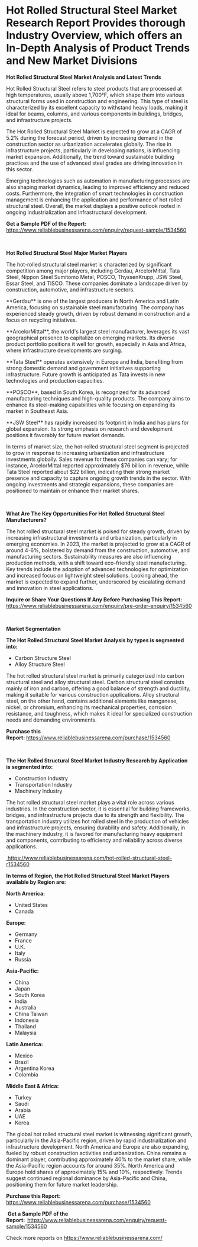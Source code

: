 <p><h1>Hot Rolled Structural Steel Market Research Report Provides thorough Industry Overview, which offers an In-Depth Analysis of Product Trends and New Market Divisions</h1></p><p><strong>Hot Rolled Structural Steel Market Analysis and Latest Trends</strong></p>
<p><p>Hot Rolled Structural Steel refers to steel products that are processed at high temperatures, usually above 1,700°F, which shape them into various structural forms used in construction and engineering. This type of steel is characterized by its excellent capacity to withstand heavy loads, making it ideal for beams, columns, and various components in buildings, bridges, and infrastructure projects.</p><p>The Hot Rolled Structural Steel Market is expected to grow at a CAGR of 5.2% during the forecast period, driven by increasing demand in the construction sector as urbanization accelerates globally. The rise in infrastructure projects, particularly in developing nations, is influencing market expansion. Additionally, the trend toward sustainable building practices and the use of advanced steel grades are driving innovation in this sector. </p><p>Emerging technologies such as automation in manufacturing processes are also shaping market dynamics, leading to improved efficiency and reduced costs. Furthermore, the integration of smart technologies in construction management is enhancing the application and performance of hot rolled structural steel. Overall, the market displays a positive outlook rooted in ongoing industrialization and infrastructural development.</p></p>
<p><strong>Get a Sample PDF of the Report:&nbsp;</strong> <a href="https://www.reliablebusinessarena.com/enquiry/request-sample/1534560?utm_campaign=2217&utm_medium=2&utm_source=Github&utm_content=ia&utm_term=28022025&utm_id=hot-rolled-structural-steel">https://www.reliablebusinessarena.com/enquiry/request-sample/1534560</a></p>
<p>&nbsp;</p>
<p><strong>Hot Rolled Structural Steel Major Market Players</strong></p>
<p><p>The hot-rolled structural steel market is characterized by significant competition among major players, including Gerdau, ArcelorMittal, Tata Steel, Nippon Steel Sumitomo Metal, POSCO, ThyssenKrupp, JSW Steel, Essar Steel, and TISCO. These companies dominate a landscape driven by construction, automotive, and infrastructure sectors.</p><p>**Gerdau** is one of the largest producers in North America and Latin America, focusing on sustainable steel manufacturing. The company has experienced steady growth, driven by robust demand in construction and a focus on recycling initiatives. </p><p>**ArcelorMittal**, the world's largest steel manufacturer, leverages its vast geographical presence to capitalize on emerging markets. Its diverse product portfolio positions it well for growth, especially in Asia and Africa, where infrastructure developments are surging.</p><p>**Tata Steel** operates extensively in Europe and India, benefiting from strong domestic demand and government initiatives supporting infrastructure. Future growth is anticipated as Tata invests in new technologies and production capacities.</p><p>**POSCO**, based in South Korea, is recognized for its advanced manufacturing techniques and high-quality products. The company aims to enhance its steel-making capabilities while focusing on expanding its market in Southeast Asia.</p><p>**JSW Steel** has rapidly increased its footprint in India and has plans for global expansion. Its strong emphasis on research and development positions it favorably for future market demands.</p><p>In terms of market size, the hot-rolled structural steel segment is projected to grow in response to increasing urbanization and infrastructure investments globally. Sales revenue for these companies can vary; for instance, ArcelorMittal reported approximately $76 billion in revenue, while Tata Steel reported about $22 billion, indicating their strong market presence and capacity to capture ongoing growth trends in the sector. With ongoing investments and strategic expansions, these companies are positioned to maintain or enhance their market shares.</p></p>
<p>&nbsp;</p>
<p><strong>What Are The Key Opportunities For Hot Rolled Structural Steel Manufacturers?</strong></p>
<p><p>The hot rolled structural steel market is poised for steady growth, driven by increasing infrastructural investments and urbanization, particularly in emerging economies. In 2023, the market is projected to grow at a CAGR of around 4-6%, bolstered by demand from the construction, automotive, and manufacturing sectors. Sustainability measures are also influencing production methods, with a shift toward eco-friendly steel manufacturing. Key trends include the adoption of advanced technologies for optimization and increased focus on lightweight steel solutions. Looking ahead, the market is expected to expand further, underscored by escalating demand and innovation in steel applications.</p></p>
<p><strong>Inquire or Share Your Questions If Any Before Purchasing This Report:</strong> <a href="https://www.reliablebusinessarena.com/enquiry/pre-order-enquiry/1534560?utm_campaign=2217&utm_medium=2&utm_source=Github&utm_content=ia&utm_term=28022025&utm_id=hot-rolled-structural-steel">https://www.reliablebusinessarena.com/enquiry/pre-order-enquiry/1534560</a></p>
<p>&nbsp;</p>
<p><strong>Market Segmentation</strong></p>
<p><strong>The Hot Rolled Structural Steel Market Analysis by types is segmented into:</strong></p>
<p><ul><li>Carbon Structure Steel</li><li>Alloy Structure Steel</li></ul></p>
<p><p>The hot rolled structural steel market is primarily categorized into carbon structural steel and alloy structural steel. Carbon structural steel consists mainly of iron and carbon, offering a good balance of strength and ductility, making it suitable for various construction applications. Alloy structural steel, on the other hand, contains additional elements like manganese, nickel, or chromium, enhancing its mechanical properties, corrosion resistance, and toughness, which makes it ideal for specialized construction needs and demanding environments.</p></p>
<p><strong>Purchase this Report:&nbsp;</strong><a href="https://www.reliablebusinessarena.com/purchase/1534560?utm_campaign=2217&utm_medium=2&utm_source=Github&utm_content=ia&utm_term=28022025&utm_id=hot-rolled-structural-steel">https://www.reliablebusinessarena.com/purchase/1534560</a></p>
<p>&nbsp;</p>
<p><strong>The Hot Rolled Structural Steel Market Industry Research by Application is segmented into:</strong></p>
<p><ul><li>Construction Industry</li><li>Transportation Industry</li><li>Machinery Industry</li></ul></p>
<p><p>The hot rolled structural steel market plays a vital role across various industries. In the construction sector, it is essential for building frameworks, bridges, and infrastructure projects due to its strength and flexibility. The transportation industry utilizes hot rolled steel in the production of vehicles and infrastructure projects, ensuring durability and safety. Additionally, in the machinery industry, it is favored for manufacturing heavy equipment and components, contributing to efficiency and reliability across diverse applications.</p></p>
<p><a href="https://www.reliablebusinessarena.com/hot-rolled-structural-steel-r1534560?utm_campaign=2217&utm_medium=2&utm_source=Github&utm_content=ia&utm_term=28022025&utm_id=hot-rolled-structural-steel">&nbsp;https://www.reliablebusinessarena.com/hot-rolled-structural-steel-r1534560</a></p>
<p><strong>In terms of Region, the Hot Rolled Structural Steel Market Players available by Region are:</strong></p>
<p>
    <p> <strong> North America: </strong>
        <ul>
            <li>United States</li>
            <li>Canada</li>
        </ul>
        </p> 
    <p> <strong> Europe: </strong>
        <ul>
            <li>Germany</li>
            <li>France</li>
            <li>U.K.</li>
            <li>Italy</li>
            <li>Russia</li>
        </ul>
        </p> 
    <p> <strong> Asia-Pacific: </strong>
        <ul>
            <li>China</li>
            <li>Japan</li>
            <li>South Korea</li>
            <li>India</li>
            <li>Australia</li>
            <li>China Taiwan</li>
            <li>Indonesia</li>
            <li>Thailand</li>
            <li>Malaysia</li>
        </ul>
        </p> 
    <p> <strong> Latin America: </strong>
        <ul>
            <li>Mexico</li>
            <li>Brazil</li>
            <li>Argentina Korea</li>
            <li>Colombia</li>
        </ul>
        </p> 
    <p> <strong> Middle East & Africa: </strong>
        <ul>
            <li>Turkey</li>
            <li>Saudi</li>
            <li>Arabia</li>
            <li>UAE</li>
            <li>Korea</li>
        </ul>
    </p>
    </p>
<p><p>The global hot rolled structural steel market is witnessing significant growth, particularly in the Asia-Pacific region, driven by rapid industrialization and infrastructure development. North America and Europe are also expanding, fueled by robust construction activities and urbanization. China remains a dominant player, contributing approximately 40% to the market share, while the Asia-Pacific region accounts for around 35%. North America and Europe hold shares of approximately 15% and 10%, respectively. Trends suggest continued regional dominance by Asia-Pacific and China, positioning them for future market leadership.</p></p>
<p><strong>Purchase this Report: </strong><a href="https://www.reliablebusinessarena.com/purchase/1534560?utm_campaign=2217&utm_medium=2&utm_source=Github&utm_content=ia&utm_term=28022025&utm_id=hot-rolled-structural-steel">https://www.reliablebusinessarena.com/purchase/1534560</a></p>
<p>&nbsp;<strong>Get a Sample PDF of the Report:&nbsp;&nbsp;</strong><a href="https://www.reliablebusinessarena.com/enquiry/request-sample/1534560?utm_campaign=2217&utm_medium=2&utm_source=Github&utm_content=ia&utm_term=28022025&utm_id=hot-rolled-structural-steel">https://www.reliablebusinessarena.com/enquiry/request-sample/1534560</a></p>
<p><strong></strong></p>
<p>Check more reports on <a href="https://www.reliablebusinessarena.com/?utm_campaign=2217&utm_medium=2&utm_source=Github&utm_content=ia&utm_term=28022025&utm_id=hot-rolled-structural-steel">https://www.reliablebusinessarena.com/</a></p>